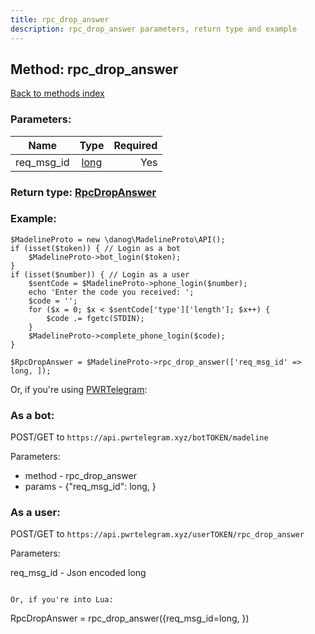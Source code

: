 ```yaml
---
title: rpc_drop_answer
description: rpc_drop_answer parameters, return type and example
---
```

## Method: rpc\_drop\_answer  
[Back to methods index](index.md)


### Parameters:

| Name     |    Type       | Required |
|----------|:-------------:|---------:|
|req\_msg\_id|[long](../types/long.md) | Yes|


### Return type: [RpcDropAnswer](../types/RpcDropAnswer.md)

### Example:


```
$MadelineProto = new \danog\MadelineProto\API();
if (isset($token)) { // Login as a bot
    $MadelineProto->bot_login($token);
}
if (isset($number)) { // Login as a user
    $sentCode = $MadelineProto->phone_login($number);
    echo 'Enter the code you received: ';
    $code = '';
    for ($x = 0; $x < $sentCode['type']['length']; $x++) {
        $code .= fgetc(STDIN);
    }
    $MadelineProto->complete_phone_login($code);
}

$RpcDropAnswer = $MadelineProto->rpc_drop_answer(['req_msg_id' => long, ]);
```

Or, if you're using [PWRTelegram](https://pwrtelegram.xyz):

### As a bot:

POST/GET to `https://api.pwrtelegram.xyz/botTOKEN/madeline`

Parameters:

* method - rpc_drop_answer
* params - {"req_msg_id": long, }



### As a user:

POST/GET to `https://api.pwrtelegram.xyz/userTOKEN/rpc_drop_answer`

Parameters:

req_msg_id - Json encoded long


```

Or, if you're into Lua:

```
RpcDropAnswer = rpc_drop_answer({req_msg_id=long, })
```

